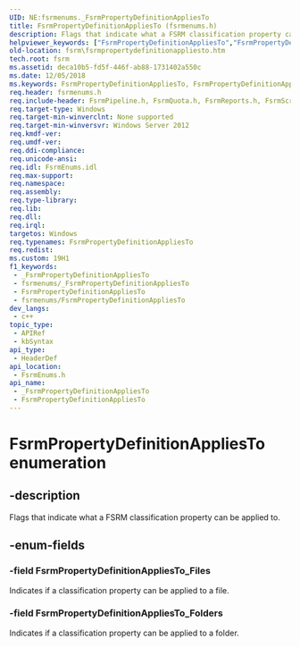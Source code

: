 ```yaml
---
UID: NE:fsrmenums._FsrmPropertyDefinitionAppliesTo
title: FsrmPropertyDefinitionAppliesTo (fsrmenums.h)
description: Flags that indicate what a FSRM classification property can be applied to.
helpviewer_keywords: ["FsrmPropertyDefinitionAppliesTo","FsrmPropertyDefinitionAppliesTo enumeration [File Server Resource Manager]","FsrmPropertyDefinitionAppliesTo_Files","FsrmPropertyDefinitionAppliesTo_Folders","fs.fsrmpropertydefinitionappliesto","fsrm.fsrmpropertydefinitionappliesto","fsrmenums/FsrmPropertyDefinitionAppliesTo","fsrmenums/FsrmPropertyDefinitionAppliesTo_Files","fsrmenums/FsrmPropertyDefinitionAppliesTo_Folders"]
old-location: fsrm\fsrmpropertydefinitionappliesto.htm
tech.root: fsrm
ms.assetid: deca10b5-fd5f-446f-ab88-1731402a550c
ms.date: 12/05/2018
ms.keywords: FsrmPropertyDefinitionAppliesTo, FsrmPropertyDefinitionAppliesTo enumeration [File Server Resource Manager], FsrmPropertyDefinitionAppliesTo_Files, FsrmPropertyDefinitionAppliesTo_Folders, fs.fsrmpropertydefinitionappliesto, fsrm.fsrmpropertydefinitionappliesto, fsrmenums/FsrmPropertyDefinitionAppliesTo, fsrmenums/FsrmPropertyDefinitionAppliesTo_Files, fsrmenums/FsrmPropertyDefinitionAppliesTo_Folders
req.header: fsrmenums.h
req.include-header: FsrmPipeline.h, FsrmQuota.h, FsrmReports.h, FsrmScreen.h
req.target-type: Windows
req.target-min-winverclnt: None supported
req.target-min-winversvr: Windows Server 2012
req.kmdf-ver: 
req.umdf-ver: 
req.ddi-compliance: 
req.unicode-ansi: 
req.idl: FsrmEnums.idl
req.max-support: 
req.namespace: 
req.assembly: 
req.type-library: 
req.lib: 
req.dll: 
req.irql: 
targetos: Windows
req.typenames: FsrmPropertyDefinitionAppliesTo
req.redist: 
ms.custom: 19H1
f1_keywords:
 - _FsrmPropertyDefinitionAppliesTo
 - fsrmenums/_FsrmPropertyDefinitionAppliesTo
 - FsrmPropertyDefinitionAppliesTo
 - fsrmenums/FsrmPropertyDefinitionAppliesTo
dev_langs:
 - c++
topic_type:
 - APIRef
 - kbSyntax
api_type:
 - HeaderDef
api_location:
 - FsrmEnums.h
api_name:
 - _FsrmPropertyDefinitionAppliesTo
 - FsrmPropertyDefinitionAppliesTo
---
```


# FsrmPropertyDefinitionAppliesTo enumeration


## -description

Flags that indicate what a FSRM classification property can be applied to.

## -enum-fields

### -field FsrmPropertyDefinitionAppliesTo_Files

Indicates if a classification property can be applied to a file.

### -field FsrmPropertyDefinitionAppliesTo_Folders

Indicates if a classification property can be applied to a folder.

